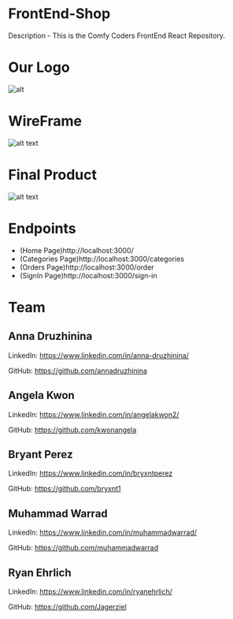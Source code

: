 # FrontEnd-Shop 

Description - This is the Comfy Coders FrontEnd React Repository.

# Our Logo 

![alt]()

# WireFrame 

![alt text]()

# Final Product
![alt text]()

# Endpoints

* (Home Page)http://localhost:3000/ 
* (Categories Page)http://localhost:3000/categories 
* (Orders Page)http://localhost:3000/order
* (SignIn Page)http://localhost:3000/sign-in
































# Team 

## **Anna Druzhinina**
LinkedIn: https://www.linkedin.com/in/anna-druzhinina/

GitHub: https://github.com/annadruzhinina

## **Angela Kwon**
LinkedIn: https://www.linkedin.com/in/angelakwon2/

GitHub: https://github.com/kwonangela

## **Bryant Perez**

LinkedIn: https://www.linkedin.com/in/bryxntperez

GitHub: https://github.com/bryxnt1

## **Muhammad Warrad** 
LinkedIn: https://www.linkedin.com/in/muhammadwarrad/

GitHub: https://github.com/muhammadwarrad

## **Ryan Ehrlich**
LinkedIn: https://www.linkedin.com/in/ryanehrlich/

GitHub: https://github.com/Jagerziel


